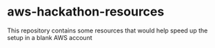 # aws-hackathon-resources
This repository contains some resources that would help speed up the setup in a blank AWS account
